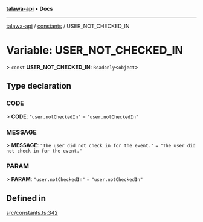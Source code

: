 [**talawa-api**](../../README.md) • **Docs**

***

[talawa-api](../../modules.md) / [constants](../README.md) / USER\_NOT\_CHECKED\_IN

# Variable: USER\_NOT\_CHECKED\_IN

\> `const` **USER\_NOT\_CHECKED\_IN**: `Readonly`\<`object`\>

## Type declaration

### CODE

\> **CODE**: `"user.notCheckedIn"` = `"user.notCheckedIn"`

### MESSAGE

\> **MESSAGE**: `"The user did not check in for the event."` = `"The user did not check in for the event."`

### PARAM

\> **PARAM**: `"user.notCheckedIn"` = `"user.notCheckedIn"`

## Defined in

[src/constants.ts:342](https://github.com/PalisadoesFoundation/talawa-api/blob/fb5076f344cd74d4e51c692cbc70fc337bf1ac39/src/constants.ts#L342)
